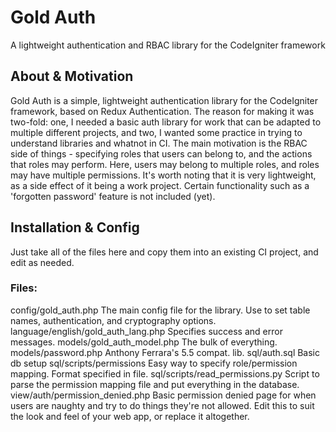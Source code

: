 Gold Auth
=========
A lightweight authentication and RBAC library for the CodeIgniter framework

About & Motivation
------------
Gold Auth is a simple, lightweight authentication library for the CodeIgniter framework, based on Redux Authentication. The reason for making it was two-fold: one, I needed a basic auth library for work that can be adapted to multiple different projects, and two, I wanted some practice in trying to understand libraries and whatnot in CI. The main motivation is the RBAC side of things - specifying roles that users can belong to, and the actions that roles may perform. Here, users may belong to multiple roles, and roles may have multiple permissions. It's worth noting that it is very lightweight, as a side effect of it being a work project. Certain functionality such as a 'forgotten password' feature is not included (yet).

Installation & Config
------------
Just take all of the files here and copy them into an existing CI project, and edit as needed. 

### Files:
config/gold_auth.php
	The main config file for the library. Use to set table names, authentication, and cryptography options.
language/english/gold_auth_lang.php
	Specifies success and error messages.
models/gold_auth_model.php
	The bulk of everything.
models/password.php
	Anthony Ferrara's 5.5 compat. lib.
sql/auth.sql
	Basic db setup
sql/scripts/permissions
	Easy way to specify role/permission mapping. Format specified in file.
sql/scripts/read_permissions.py
	Script to parse the permission mapping file and put everything in the database.
view/auth/permission_denied.php
	Basic permission denied page for when users are naughty and try to do things they're not allowed. Edit this to suit the look and feel of your web app, or replace it altogether.

